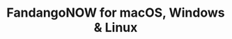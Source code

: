 ---
name: FandangoNOW
url: 'https://fandangonow.com'
category: Entertainment
title: 'FandangoNOW for macOS, Windows & Linux'
key: fandangonow

---